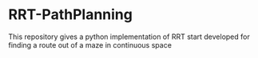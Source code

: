 # RRT-PathPlanning
This repository gives a python implementation of RRT start developed for finding a route out of a maze in continuous space
